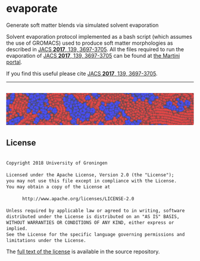 # evaporate
Generate soft matter blends via simulated solvent evaporation

Solvent evaporation protocol implemented as a bash script (which assumes the use of GROMACS) used to produce soft matter morphologies as described in [JACS **2017**, 139, 3697-3705](https://pubs.acs.org/doi/abs/10.1021/jacs.6b11717). All the files required to run the evaporation of [JACS **2017**, 139, 3697-3705](https://pubs.acs.org/doi/abs/10.1021/jacs.6b11717) can be found at [the Martini portal](http://cgmartini.nl/index.php/simulated-evaporation-and-scattering).

If you find this useful please cite [JACS **2017**, 139, 3697-3705](https://pubs.acs.org/doi/abs/10.1021/jacs.6b11717).

------
![alt text](./images/banner-opv-03.png "P3HT:PCBM blend")
------

## License

<pre><code>
Copyright 2018 University of Groningen

Licensed under the Apache License, Version 2.0 (the "License");
you may not use this file except in compliance with the License.
You may obtain a copy of the License at

      http://www.apache.org/licenses/LICENSE-2.0

Unless required by applicable law or agreed to in writing, software
distributed under the License is distributed on an "AS IS" BASIS,
WITHOUT WARRANTIES OR CONDITIONS OF ANY KIND, either express or implied.
See the License for the specific language governing permissions and
limitations under the License.
</code></pre>

The [full text of the license](https://github.com/ricalessandri/evaporate/blob/master/LICENSE) is available in the source repository.
